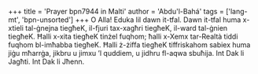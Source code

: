+++
title = 'Prayer bpn7944 in Malti'
author = 'Abdu'l-Bahá'
tags = ['lang-mt', 'bpn-unsorted']
+++
O Alla! Eduka lil dawn it-tfal. Dawn it-tfal huma x-xtieli tal-ġnejna tiegħeK, il-fjuri tax-xagħri tiegħeK, il-ward tal-ġnien tiegħeK. Ħalli x-xita tiegħeK tinżel fuqhom; ħalli x-Xemx tar-Realtà tiddi fuqhom bl-imħabba tiegħeK. Ħalli ż-żiffa tiegħeK tiffriskahom sabiex huma jiġu mħarrġa, jikbru u jimxu ’l quddiem, u jidhru fl-aqwa sbuħija. Int Dak li Jagħti. Int Dak li Jħenn.
